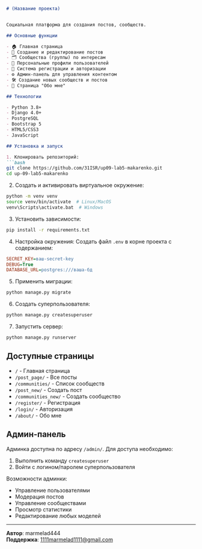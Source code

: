 ```markdown
# (Название проекта)


Социальная платформа для создания постов, сообществ.

## Основные функции

- 🏠 Главная страница
- 📝 Создание и редактирование постов
- 🗂 Сообщества (группы) по интересам
- 👤 Персональные профили пользователей
- 🔐 Система регистрации и авторизации
- ⚙️ Админ-панель для управления контентом
- 🛠 Создание новых сообществ и постов
- 📄 Страница "Обо мне"

## Технологии

- Python 3.8+
- Django 4.0+
- PostgreSQL
- Bootstrap 5
- HTML5/CSS3
- JavaScript

## Установка и запуск

1. Клонировать репозиторий:
```bash
git clone https://github.com/31ISR/up09-lab5-makarenko.git
cd up-09-lab5-makarenko
```

2. Создать и активировать виртуальное окружение:
```bash
python -m venv venv
source venv/bin/activate  # Linux/MacOS
venv\Scripts\activate.bat  # Windows
```

3. Установить зависимости:
```bash
pip install -r requirements.txt
```

4. Настройка окружения:
Создать файл `.env` в корне проекта с содержанием:
```ini
SECRET_KEY=ваш-secret-key
DEBUG=True
DATABASE_URL=postgres:///ваша-бд
```

5. Применить миграции:
```bash
python manage.py migrate
```

6. Создать суперпользователя:
```bash
python manage.py createsuperuser
```

7. Запустить сервер:
```bash
python manage.py runserver
```

## Доступные страницы

- `/` - Главная страница
- `/post_page/` - Все посты
- `/communities/` - Список сообществ
- `/post_new/` - Создать пост
- `/communities_new/` - Создать сообщество
- `/register/` - Регистрация
- `/login/` - Авторизация
- `/about/` - Обо мне

## Админ-панель

Админка доступна по адресу `/admin/`. Для доступа необходимо:
1. Выполнить команду `createsuperuser`
2. Войти с логином/паролем суперпользователя

Возможности админки:
- Управление пользователями
- Модерация постов
- Управление сообществами
- Просмотр статистики
- Редактирование любых моделей


---

**Автор**: marmelad444  
**Поддержка**: 1111marmelad1111@gmail.com
```
